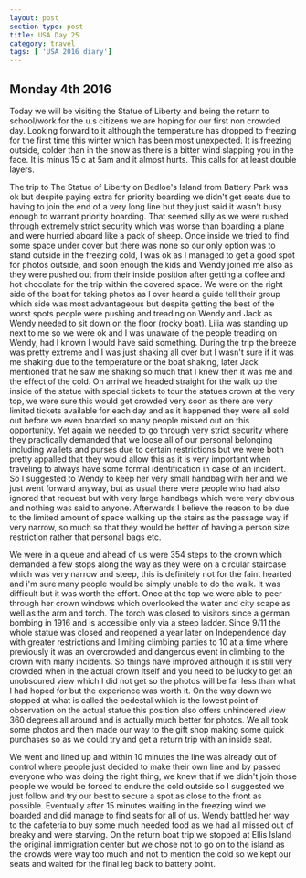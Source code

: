 ```yaml
---
layout: post
section-type: post
title: USA Day 25
category: travel
tags: [ 'USA 2016 diary']
---
```

## Monday 4th 2016  

Today we will be visiting the Statue of Liberty and being the return to school/work for the u.s citizens we are hoping for our first non crowded day. Looking forward to it although the temperature has dropped to freezing for the first time this winter which has been most unexpected. It is freezing outside, colder than in the snow as there is a bitter wind slapping you in the face. It is minus 15 c at 5am and it almost hurts. This calls for at least double layers.

The trip to The Statue of Liberty on Bedloe's Island from Battery Park was ok but despite paying extra for priority boarding we didn't get seats due to having to join the end of a very long line but they just said it wasn't busy enough to warrant priority boarding. That seemed silly as we were rushed through extremely strict security which was worse than boarding a plane and were hurried aboard like a pack of sheep. Once inside we tried to find some space under cover but there was none so our only option was to stand outside in the freezing cold, I was ok as I managed to get a good spot for photos outside, and soon enough the kids and Wendy joined me also as they were pushed out from their inside position after getting a coffee and hot chocolate for the trip within the covered space.
We were on the right side of the boat for taking photos as I over heard a guide tell their group which side was most advantageous but despite getting the best of the worst spots people were pushing and treading on Wendy and Jack as Wendy needed to sit down on the floor (rocky boat). Lilia was standing up next to me so we were ok and I was unaware of the people treading on Wendy, had I known I would have said something. During the trip the breeze was pretty extreme and I was just shaking all over but I wasn't sure if it was me shaking due to the temperature or the boat shaking, later Jack mentioned that he saw me shaking so much that I knew then it was me and the effect of the cold. On arrival we headed straight for the walk up the inside of the statue with special tickets to tour the statues crown at the very top, we were sure this would get crowded very soon as there are very limited tickets available for each day and as it happened they were all sold out before we even boarded so many people missed out on this opportunity.
Yet again we needed to go through very strict security where they practically demanded that we loose all of our personal belonging including wallets and purses due to certain restrictions but we were both pretty appalled that they would allow this as it is very important when traveling to always have some formal identification in case of an incident. So I suggested to Wendy to keep her very small handbag with her and we just went forward anyway, but as usual there were people who had also ignored that request but with very large handbags which were very obvious and nothing was said to anyone. Afterwards I believe the reason to be due to the limited amount of space walking up the stairs as the passage way if very narrow, so much so that they would be better of having a person size restriction rather that personal bags etc.

We were in a queue and ahead of us were 354 steps to the crown which demanded a few stops along the way as they were on a circular staircase which was very narrow and steep, this is definitely not for the faint hearted and i'm sure many people would be simply unable to do the walk. It was difficult but it was worth the effort. Once at the top we were able to peer through her crown windows which overlooked the water and city scape as well as the arm and torch. The torch was closed to visitors since a german bombing in 1916 and is accessible only via a steep ladder. Since 9/11 the whole statue was closed and reopened a year later on Independence day with greater restrictions and limiting climbing parties to 10 at a time where previously it was an overcrowded and dangerous event in climbing to the crown with many incidents. So things have improved although it is still very crowded when in the actual crown itself and you need to be lucky to get an unobscured view which I did not get so the photos will be far less than what I had hoped for but the experience was worth it. On the way down we stopped at what is called the pedestal which is the lowest point of observation on the actual statue this position also offers unhindered view 360 degrees all around and is actually much better for photos. We all took some photos and then made our way to the gift shop making some quick purchases so as we could try and get a return trip with an inside seat.


 We went and lined up and within 10 minutes the line was already out of control where people just decided to make their own line and by passed everyone who was doing the right thing, we knew that if we didn't join those people we would be forced to endure the cold outside so I suggested we just follow and try our best to secure a spot as close to the front as possible. Eventually after 15 minutes waiting in the freezing wind we boarded and did manage to find seats for all of us. Wendy battled her way to the cafeteria to buy some much needed food as we had all missed out of breaky and were starving. On the return boat trip we stopped at Ellis Island the original immigration center but we chose not to go on to the island as the crowds were way too much and not to mention the cold so we kept our seats and waited for the final leg back to battery point.
